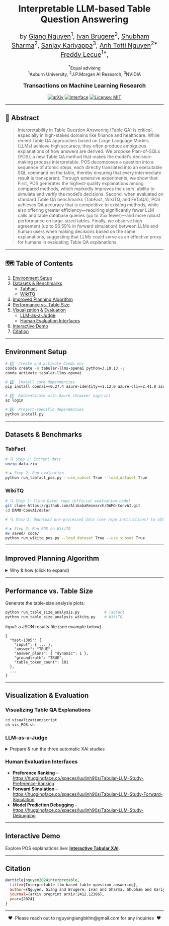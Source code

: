 <!-- ----------------------------------------------------------- -->
<!--  Interpretable LLM-based Table Question Answering (POS)     -->
<!-- ----------------------------------------------------------- -->

<h1 align="center">
  Interpretable LLM-based Table Question Answering
  <br/>
  <sub></sub>
</h1>

<div align="center">    
  <p style="font-size: 20px;">by 
    <a href="https://giangnguyen2412.github.io/">Giang Nguyen</a><sup>1</sup>,
    <a href="https://ivanbrugere.github.io/">Ivan Brugere</a><sup>2</sup>, 
              <a href="https://scholar.google.com/citations?user=BoV4KYAAAAAJ&hl=en&oi=ao">Shubham Sharma</a><sup>2</sup>, 
              <a href="https://sanjaykariyappa.github.io/">Sanjay Kariyappa</a><sup>3</sup>, 
    <a href="https://anhnguyen.me/research/">Anh Totti Nguyen</a><sup>2*</sup>
        <a href="https://www-sop.inria.fr/members/Freddy.Lecue/">Freddy Lecue</a><sup>1*</sup>,
  </p>
  <p>
    <sup>*</sup>Equal advising<br>
    <sup>1</sup>Auburn University, <sup>2</sup>J.P.Morgan AI Research, <sup>3</sup>NVIDIA
  </p>
  
  <p style="font-size: 18px; font-weight: bold;">
    Transactions on Machine Learning Research
  </p>

[![arXiv](https://img.shields.io/badge/arXiv-2505.18545-b31b1b.svg)](https://arxiv.org/abs/2412.12386)
[![Interface](https://img.shields.io/badge/🤗%20Hugging%20Face-Demo-yellow)](https://huggingface.co/spaces/luulinh90s/Interactive-Tabular-XAI)
[![License: MIT](https://img.shields.io/badge/license-MIT-green.svg)](./LICENSE)
</div>

---

## 📜 Abstract
>Interpretability in Table Question Answering (Table QA) is critical, especially in high-stakes domains like finance and healthcare. While recent Table QA approaches based on Large Language Models (LLMs) achieve high accuracy, they often produce ambiguous explanations of how answers are derived. We propose Plan-of-SQLs (POS), a new Table QA method that makes the model's decision-making process interpretable. POS decomposes a question into a sequence of atomic steps, each directly translated into an executable SQL command on the table, thereby ensuring that every intermediate result is transparent. Through extensive experiments, we show that: First, POS generates the highest-quality explanations among compared methods, which markedly improves the users' ability to simulate and verify the model’s decisions. Second, when evaluated on standard Table QA benchmarks (TabFact, WikiTQ, and FeTaQA), POS achieves QA accuracy that is competitive to existing methods, while also offering greater efficiency—requiring significantly fewer LLM calls and table database queries (up to 25x fewer)—and more robust performance on large-sized tables. Finally, we observe high agreement (up to 90.59% in forward simulation) between LLMs and human users when making decisions based on the same explanations, suggesting that LLMs could serve as an effective proxy for humans in evaluating Table QA explanations.

---

## 🗺️ Table of Contents
1. [Environment Setup](#environment-setup)
2. [Datasets & Benchmarks](#datasets--benchmarks)
   * [TabFact](#tabfact)
   * [WikiTQ](#wikitq)
3. [Improved Planning Algorithm](#improved-planning-algorithm)
4. [Performance vs. Table Size](#performance-vs-table-size)
5. [Visualization & Evaluation](#visualization--evaluation)
   * [LLM-as-a-Judge](#llm-as-a-judge)
   * [Human Evaluation Interfaces](#human-evaluation-interfaces)
6. [Interactive Demo](#interactive-demo)
7. [Citation](#citation)

---

## Environment Setup

```bash
# 1️⃣  Create and activate Conda env
conda create -n tabular-llms-openai python=3.10.13 -y
conda activate tabular-llms-openai

# 2️⃣  Install core dependencies
pip install openai==0.27.4 azure-identity==1.12.0 azure-cli==2.41.0 azure-mgmt-cognitiveservices

# 3️⃣  Authenticate with Azure (browser sign-in)
az login

# 4️⃣  Project-specific dependencies
python install.py
```

---

## Datasets & Benchmarks

### TabFact
```bash
# 🔍 Step 1: Extract data
unzip data.zip

# ▶️ Step 2: Run evaluation
python run_tabfact_pos.py --use_subset True --load_dataset True
```

### WikiTQ
```bash
# 🔍 Step 1: Clone Dater repo (official evaluation code)
git clone https://github.com/AlibabaResearch/DAMO-ConvAI.git
cd DAMO-ConvAI/dater

# 🔍 Step 2: Download pre-processed data (see repo instructions) to obtain dater_data.tar.gz

# ▶️ Step 3: Run POS on WikiTQ
mv saved/ code/
python run_wikitq_pos.py --load_dataset True --use_subset True
```

---

## Improved Planning Algorithm
<details>
<summary>Why & how (click to expand)</summary>

We observed that many POS errors stem from the **planning stage**.  
The original planner generates *all* steps up‑front, often missing crucial conditions.  
Our **dynamic planner** instead generates **one atomic step at a time**, conditioned on the current intermediate table—leading to consistent accuracy gains across LLM backbones.

**Try it** by toggling `self.planning_algorithm` in `helper.py` between `static` and `dynamic`.
</details>

---

## Performance vs. Table Size
Generate the table-size analysis plots:

```bash
python run_table_size_analysis.py           # TabFact
python run_table_size_analysis_wikitq.py    # WikiTQ
```

*Input*: a JSON results file (see example below).

```jsonc
{
  "test-1385": {
    "input": { ... },
    "answer": "TRUE",
    "answer_plans": { "dynamic": 1 },
    "groundtruth": "TRUE",
    "table_token_count": 101
  },
  ...
}
```

---

## Visualization & Evaluation

### Visualizing Table QA Explanations
```bash
cd visualization/script
sh vis_POS.sh
```

### LLM-as-a-Judge
<details>
<summary>Prepare & run the three automatic XAI studies</summary>

```bash
# 1. Extract similar examples across XAI methods
cd xai_study/llm-judge/scripts
sh prepare_samples.sh

# 2. Experiments
# 2a. Preference (clearer reasoning?)
sh run_preference.sh         # (placeholder)

# 2b. Forward Simulation (given explanation, predict model answer)
sh run_forward_sim.sh        # (placeholder)

# 2c. Model Prediction Debugging (is prediction correct?)
sh run_debugging.sh          # (placeholder)
```
</details>

### Human Evaluation Interfaces
* **Preference Ranking** – <https://huggingface.co/spaces/luulinh90s/Tabular-LLM-Study-Preference-Ranking>  
* **Forward Simulation** – <https://huggingface.co/spaces/luulinh90s/Tabular-LLM-Study-Forward-Simulation>  
* **Model Prediction Debugging** – <https://huggingface.co/spaces/luulinh90s/Tabular-LLM-Study-Debugging>

---

## Interactive Demo
Explore POS explanations live: **[Interactive Tabular XAI](https://huggingface.co/spaces/luulinh90s/Interactive-Tabular-XAI)**.

---

## Citation
```bibtex
@article{nguyen2024interpretable,
  title={Interpretable llm-based table question answering},
  author={Nguyen, Giang and Brugere, Ivan and Sharma, Shubham and Kariyappa, Sanjay and Nguyen, Anh Totti and Lecue, Freddy},
  journal={arXiv preprint arXiv:2412.12386},
  year={2024}
}
```

---

<p align="center">♥  Please reach out to nguyengiangbkhn@gmail.com for any inquiries  ♥</p>
